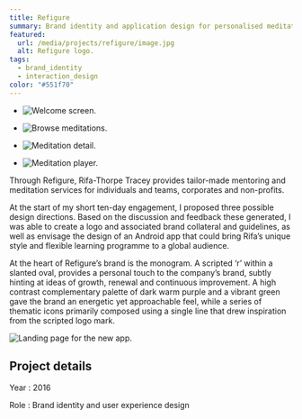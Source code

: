 ```yaml
---
title: Refigure
summary: Brand identity and application design for personalised meditation service.
featured:
  url: /media/projects/refigure/image.jpg
  alt: Refigure logo.
tags:
  - brand_identity
  - interaction_design
color: "#551f70"
---
```


- ![Welcome screen.](../media/projects/refigure/app_welcome.png#screenshot)

- ![Browse meditations.](../media/projects/refigure/app_browse.png#screenshot)

- ![Meditation detail.](../media/projects/refigure/app_meditation.png#screenshot)

- ![Meditation player.](../media/projects/refigure/app_player.png#screenshot)

Through Refigure, Rifa-Thorpe Tracey provides tailor-made mentoring and meditation services for individuals and teams, corporates and non-profits.

At the start of my short ten-day engagement, I proposed three possible design directions. Based on the discussion and feedback these generated, I was able to create a logo and associated brand collateral and guidelines, as well as envisage the design of an Android app that could bring Rifa’s unique style and flexible learning programme to a global audience.

At the heart of Refigure’s brand is the monogram. A scripted ‘r’ within a slanted oval, provides a personal touch to the company’s brand, subtly hinting at ideas of growth, renewal and continuous improvement. A high contrast complementary palette of dark warm purple and a vibrant green gave the brand an energetic yet approachable feel, while a series of thematic icons primarily composed using a single line that drew inspiration from the scripted logo mark.

![Landing page for the new app.](../media/projects/refigure/homepage.png#screenshot "Landing page to promote the new app.")

## Project details

Year
: 2016

Role
: Brand identity and user experience design
